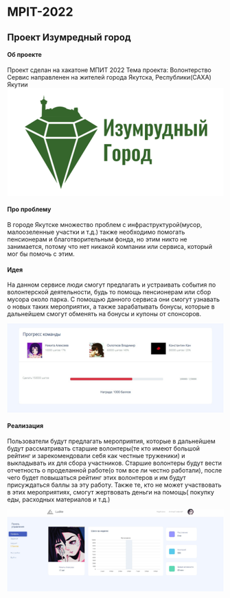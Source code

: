 # MPIT-2022
## Проект Изумредный город
#### Об проекте
Проект сделан на хакатоне МПИТ 2022
Тема проекта: Волонтерство 
Сервис направленен на жителей города Якутска, Республики(САХА) Якутии
![logo](https://github.com/insommmnia/MPIT-2022/blob/main/img/logo.png?raw=true)
#### Про проблему
В городе Якутске множество проблем с инфраструктурой(мусор, малоозеленные участки и т.д.) также необходимо 
помогать пенсионерам и благотворительным фонда, но этим никто не занимается, потому что нет никакой компании или
сервиса, который мог бы помочь с этим.
#### Идея
На данном сервисе люди смогут предлагать и устраивать события по волонтерской деятельности, будь то помощь пенсионерам
или сбор мусора около парка. С помощью данного сервиса они смогут узнавать о новых таких мероприятих, а также зарабатывать
бонусы, которые в дальнейшем смогут обменять на бонусы и купоны от спонсоров.


![Alt-текст](https://github.com/insommmnia/MPIT2021Final/blob/main/4GN_GGEZGJo.jpg?raw=true)


#### Реализация
Пользователи будут предлагать мероприятия, которые в дальнейшем будут рассматривать старшие волонтеры(те кто имеют большой
рейтинг и зарекомендовали себя как честные труженики) и выкладывать их для сбора участников. Старшие волонтеры будут вести отчетность
о проделанной работе(о том все ли честно работали), после чего будет повышаться рейтинг этих волонтеров и им будут присуждаться 
баллы за эту работу. Также те, кто не может участвовать в этих мероприятиях, смогут жертвовать деньги на помощь( покупку еды, 
расходных материалов и т.д.)


![Alt-текст](https://github.com/insommmnia/MPIT2021Final/blob/main/gmBdXthhA8o.jpg?raw=true)
